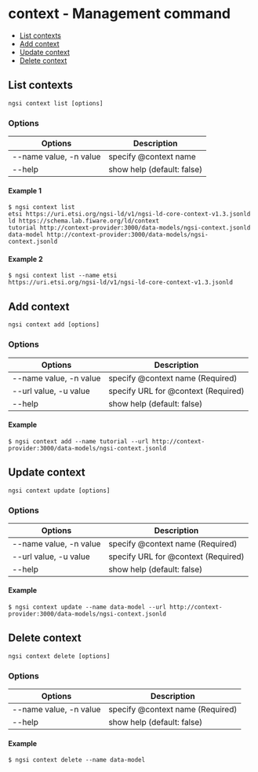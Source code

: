 # context - Management command

-   [List contexts](#list-contexts)
-   [Add context](#add-context)
-   [Update context](#update-context)
-   [Delete context](#delete-context)

## List contexts

```
ngsi context list [options]
```

### Options

| Options                         | Description                                  |
| ------------------------------- | -------------------------------------------- |
| --name value, -n value          | specify @context name                        |
| --help                          | show help (default: false)                   |

#### Example 1

```
$ ngsi context list
etsi https://uri.etsi.org/ngsi-ld/v1/ngsi-ld-core-context-v1.3.jsonld
ld https://schema.lab.fiware.org/ld/context
tutorial http://context-provider:3000/data-models/ngsi-context.jsonld
data-model http://context-provider:3000/data-models/ngsi-context.jsonld
```

#### Example 2

```
$ ngsi context list --name etsi
https://uri.etsi.org/ngsi-ld/v1/ngsi-ld-core-context-v1.3.jsonld
```

## Add context

```
ngsi context add [options]
```

### Options

| Options                | Description                         |
| ---------------------- | ----------------------------------- |
| --name value, -n value | specify @context name (Required)    |
| --url value, -u value  | specify URL for @context (Required) |
| --help                 | show help (default: false)          |

#### Example

```
$ ngsi context add --name tutorial --url http://context-provider:3000/data-models/ngsi-context.jsonld
```

## Update context

```
ngsi context update [options]
```

### Options

| Options                | Description                         |
| ---------------------- | ----------------------------------- |
| --name value, -n value | specify @context name (Required)    |
| --url value, -u value  | specify URL for @context (Required) |
| --help                 | show help (default: false)          |

#### Example

```
$ ngsi context update --name data-model --url http://context-provider:3000/data-models/ngsi-context.jsonld
```

## Delete context

```
ngsi context delete [options]
```

### Options

| Options                | Description                         |
| ---------------------- | ----------------------------------- |
| --name value, -n value | specify @context name (Required)    |
| --help                 | show help (default: false)          |

#### Example

```
$ ngsi context delete --name data-model
```
